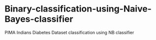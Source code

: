 # Binary-classification-using-Naive-Bayes-classifier
PIMA Indians Diabetes Dataset classification using NB classifier
